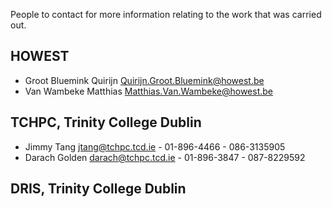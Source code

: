 People to contact for more information relating to the work that was carried out.

## HOWEST

* Groot Bluemink Quirijn <Quirijn.Groot.Bluemink@howest.be>
* Van Wambeke Matthias <Matthias.Van.Wambeke@howest.be>

## TCHPC, Trinity College Dublin

* Jimmy Tang <jtang@tchpc.tcd.ie> - 01-896-4466 - 086-3135905
* Darach Golden <darach@tchpc.tcd.ie> - 01-896-3847 - 087-8229592

## DRIS, Trinity College Dublin
